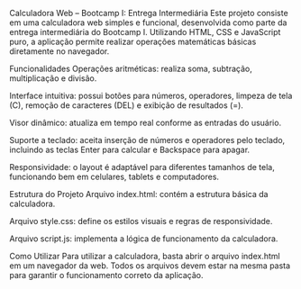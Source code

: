 Calculadora Web – Bootcamp I: Entrega Intermediária
Este projeto consiste em uma calculadora web simples e funcional, desenvolvida como parte da entrega intermediária do Bootcamp I. Utilizando HTML, CSS e JavaScript puro, a aplicação permite realizar operações matemáticas básicas diretamente no navegador.

Funcionalidades
Operações aritméticas: realiza soma, subtração, multiplicação e divisão.

Interface intuitiva: possui botões para números, operadores, limpeza de tela (C), remoção de caracteres (DEL) e exibição de resultados (=).

Visor dinâmico: atualiza em tempo real conforme as entradas do usuário.

Suporte a teclado: aceita inserção de números e operadores pelo teclado, incluindo as teclas Enter para calcular e Backspace para apagar.

Responsividade: o layout é adaptável para diferentes tamanhos de tela, funcionando bem em celulares, tablets e computadores.

Estrutura do Projeto
Arquivo index.html: contém a estrutura básica da calculadora.

Arquivo style.css: define os estilos visuais e regras de responsividade.

Arquivo script.js: implementa a lógica de funcionamento da calculadora.

Como Utilizar
Para utilizar a calculadora, basta abrir o arquivo index.html em um navegador da web. Todos os arquivos devem estar na mesma pasta para garantir o funcionamento correto da aplicação.


